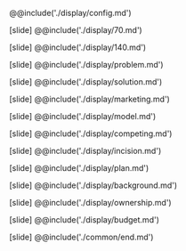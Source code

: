 @@include('./display/config.md')

[slide]
@@include('./display/70.md')

[slide]
@@include('./display/140.md')

[slide]
@@include('./display/problem.md')

[slide]
@@include('./display/solution.md')

[slide]
@@include('./display/marketing.md')

[slide]
@@include('./display/model.md')

[slide]
@@include('./display/competing.md')

[slide]
@@include('./display/incision.md')

[slide]
@@include('./display/plan.md')

[slide]
@@include('./display/background.md')

[slide]
@@include('./display/ownership.md')

[slide]
@@include('./display/budget.md')

[slide]
@@include('./common/end.md')
